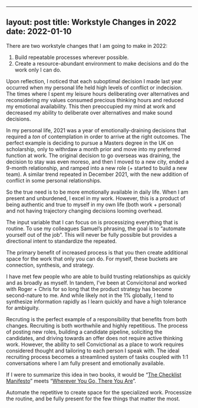 ----
layout: post
title: Workstyle Changes in 2022
date: 2022-01-10
----

There are two workstyle changes that I am going to make in 2022:

1. Build repeatable processes wherever possible. 
2. Create a resource-abundant environment to make decisions and do the work only I can do. 

Upon reflection, I noticed that each suboptimal decision I made last year occurred when my personal life held high levels of conflict or indecision. The times where I spent my leisure hours deliberating over alternatives and reconsidering my values consumed precious thinking hours and reduced my emotional availability. This then preoccupied my mind at work and decreased my ability to deliberate over alternatives and make sound decisions. 

In my personal life, 2021 was a year of emotionally-draining decisions that required a *ton* of contemplation in order to arrive at the right outcomes. The perfect example is deciding to pursue a Masters degree in the UK on scholarship, only to withrdaw a month prior and move into my preferred function at work. The original decision to go overseas was draining, the decision to stay was even moreso, and then I moved to a new city, ended a 9-month relationship, and ramped into a new role (+ started to build a new team). A similar trend repeated in December 2021, with the new addition of conflict in some personal relationships. 

So the true need is to be more emotionally available in daily life. When I am present and unburdened, I excel in my work. However, this is a product of being authentic and true to myself in my own life (both work + personal) and not having trajectory changing decisions looming overhead.

The input variable that I can focus on is processizing everything that is routine. To use my colleagues Samuel’s phrasing, the goal is to “automate yourself out of the job”. This will never be fully possible but provides a directional intent to standardize the repeated. 

The primary benefit of increased process is that you then create additional space for the work that only you can do. For myself, these buckets are connection, synthesis, and strategy.

I have met few people who are able to build trusting relationships as quickly and as broadly as myself. In tandem, I’ve been at Convicitonal and worked with Roger + Chris for so long that the product strategy has become second-nature to me. And while likely not in the 1% globally, I tend to synthesize information rapidly as I learn quickly and have a high tolerance for ambiguity. 

Recruting is the perfect example of a responsibility that benefits from both changes. Recruiting is both worthwhile and highly repetitious. The process of posting new roles, building a candidate pipeline, soliciting the candidates, and driving towards an offer does not require active thinking work. However, the ability to sell Convictional as a place to work requires considered thought and tailoring to each person I speak with. The ideal recruiting process becomes a streamlined system of tasks coupled with 1:1 conversations where I am fully present and emotionally available. 

If I were to summarize this idea in two books, it would be “[The Checklist Manifesto](https://www.amazon.com/Checklist-Manifesto-How-Things-Right/dp/0312430000)” meets “[Wherever You Go, There You Are](https://www.amazon.com/Wherever-You-There-Are-Mindfulness/dp/1401307787)”. 

Automate the repetitive to create space for the specialized work. Processize the routine, and be fully present for the few things that matter the most.
